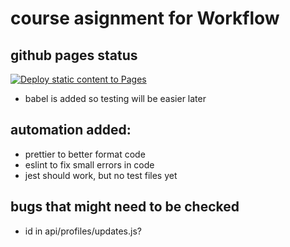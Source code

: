 # course asignment for Workflow

## github pages status

[![Deploy static content to Pages](https://github.com/puggen1/social-media-client/actions/workflows/pages.yml/badge.svg)](https://github.com/puggen1/social-media-client/actions/workflows/pages.yml)

- babel is added so testing will be easier later

## automation added:

- prettier to better format code
- eslint to fix small errors in code
- jest should work, but no test files yet

## bugs that might need to be checked

- id in api/profiles/updates.js?
